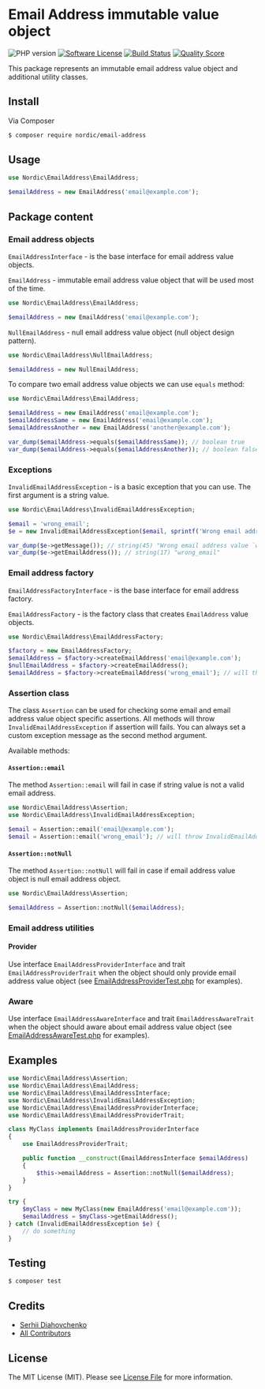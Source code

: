 # Email Address immutable value object

![PHP version][ico-php-version]
[![Software License][ico-license]](LICENSE.md)
[![Build Status][ico-travis]][link-travis]
[![Quality Score][ico-code-quality]][link-code-quality]

This package represents an immutable email address value object and additional utility classes.

## Install

Via Composer

```bash
$ composer require nordic/email-address
```

## Usage

```php
use Nordic\EmailAddress\EmailAddress;

$emailAddress = new EmailAddress('email@example.com');
```

## Package content

### Email address objects

`EmailAddressInterface` - is the base interface for email address value objects.

`EmailAddress` - immutable email address value object that will be used most of the time.

```php
use Nordic\EmailAddress\EmailAddress;

$emailAddress = new EmailAddress('email@example.com');
```

`NullEmailAddress` - null email address value object (null object design pattern).

```php
use Nordic\EmailAddress\NullEmailAddress;

$emailAddress = new NullEmailAddress;
```

To compare two email address value objects we can use `equals` method:

```php
use Nordic\EmailAddress\EmailAddress;

$emailAddress = new EmailAddress('email@example.com');
$emailAddressSame = new EmailAddress('email@example.com');
$emailAddressAnother = new EmailAddress('another@example.com');

var_dump($emailAddress->equals($emailAddressSame)); // boolean true
var_dump($emailAddress->equals($emailAddressAnother)); // boolean false
```

### Exceptions

`InvalidEmailAddressException` - is a basic exception that you can use. The first argument is a string value.

```php
use Nordic\EmailAddress\InvalidEmailAddressException;

$email = 'wrong_email';
$e = new InvalidEmailAddressException($email, sprintf('Wrong email address value `%s`', $email));

var_dump($e->getMessage()); // string(45) "Wrong email address value `wrong_email`"
var_dump($e->getEmailAddress()); // string(17) "wrong_email"
```

### Email address factory

`EmailAddressFactoryInterface` - is the base interface for email address factory.

`EmailAddressFactory` - is the factory class that creates `EmailAddress` value objects.

```php
use Nordic\EmailAddress\EmailAddressFactory;

$factory = new EmailAddressFactory;
$emailAddress = $factory->createEmailAddress('email@example.com');
$nullEmailAddress = $factory->createEmailAddress();
$emailAddress = $factory->createEmailAddress('wrong_email'); // will throw InvalidEmailAddressException
```

### Assertion class

The class `Assertion` can be used for checking some email and email address value object specific assertions. All methods will throw `InvalidEmailAddressException` if assertion will fails. You can always set a custom exception message as the second method argument.

Available methods:

#### `Assertion::email`

The method `Assertion::email` will fail in case if string value is not a valid email address.

```php
use Nordic\EmailAddress\Assertion;
use Nordic\EmailAddress\InvalidEmailAddressException;

$email = Assertion::email('email@example.com');
$email = Assertion::email('wrong_email'); // will throw InvalidEmailAddressException
```

#### `Assertion::notNull`

The method `Assertion::notNull` will fail in case if email address value object is null email address object.

```php
use Nordic\EmailAddress\Assertion;

$emailAddress = Assertion::notNull($emailAddress);
```

### Email address utilities

#### Provider

Use interface `EmailAddressProviderInterface` and trait `EmailAddressProviderTrait` when the object should only provide email address value object (see [EmailAddressProviderTest.php](tests/EmailAddressProviderTest.php) for examples).

### Aware

Use interface `EmailAddressAwareInterface` and trait `EmailAddressAwareTrait` when the object should aware about email address value object (see [EmailAddressAwareTest.php](tests/EmailAddressAwareTest.php) for examples).

## Examples

```php
use Nordic\EmailAddress\Assertion;
use Nordic\EmailAddress\EmailAddress;
use Nordic\EmailAddress\EmailAddressInterface;
use Nordic\EmailAddress\InvalidEmailAddressException;
use Nordic\EmailAddress\EmailAddressProviderInterface;
use Nordic\EmailAddress\EmailAddressProviderTrait;

class MyClass implements EmailAddressProviderInterface
{
    use EmailAddressProviderTrait;

    public function __construct(EmailAddressInterface $emailAddress)
    {
        $this->emailAddress = Assertion::notNull($emailAddress);
    }
}

try {
    $myClass = new MyClass(new EmailAddress('email@example.com'));
    $emailAddress = $myClass->getEmailAddress();
} catch (InvalidEmailAddressException $e) {
    // do something
}
```

## Testing

```bash
$ composer test
```

## Credits

- [Serhii Diahovchenko][link-author]
- [All Contributors][link-contributors]

## License

The MIT License (MIT). Please see [License File](LICENSE.md) for more information.

[ico-php-version]: https://img.shields.io/travis/php-v/nordic-alliance/email-address.svg?style=flat-square
[ico-license]: https://img.shields.io/badge/license-MIT-brightgreen.svg?style=flat-square
[ico-travis]: https://img.shields.io/travis/nordic-alliance/email-address/master.svg?style=flat-square
[ico-scrutinizer]: https://img.shields.io/scrutinizer/coverage/g/nordic-alliance/email-address.svg?style=flat-square
[ico-code-quality]: https://img.shields.io/scrutinizer/g/nordic-alliance/email-address.svg?style=flat-square

[link-travis]: https://travis-ci.org/nordic-alliance/email-address
[link-code-quality]: https://scrutinizer-ci.com/g/nordic-alliance/email-address
[link-author]: https://github.com/DyaGa
[link-contributors]: ../../contributors
